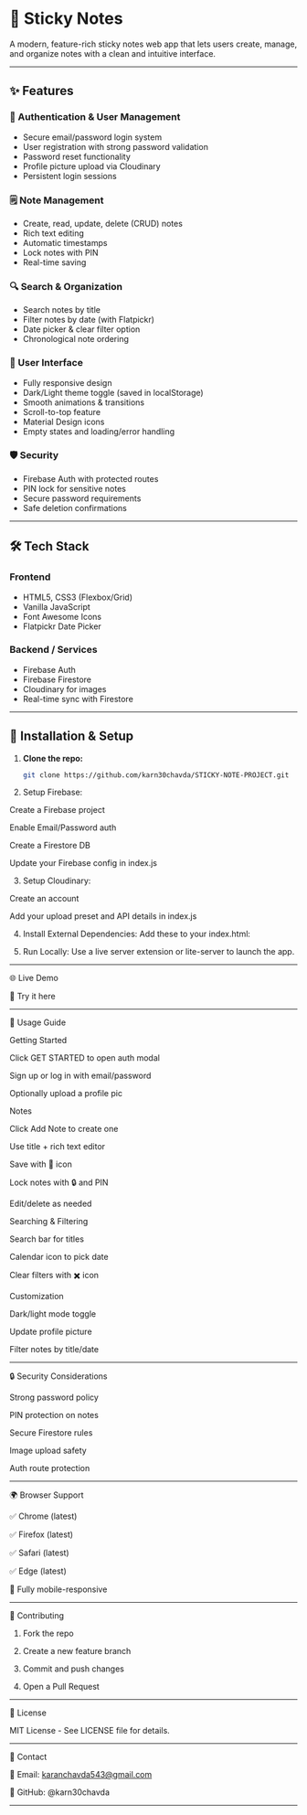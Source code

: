 # 📝 Sticky Notes

A modern, feature-rich sticky notes web app that lets users create, manage, and organize notes with a clean and intuitive interface.

---

## ✨ Features

### 🔐 Authentication & User Management
- Secure email/password login system
- User registration with strong password validation
- Password reset functionality
- Profile picture upload via Cloudinary
- Persistent login sessions

### 🗒️ Note Management
- Create, read, update, delete (CRUD) notes
- Rich text editing
- Automatic timestamps
- Lock notes with PIN
- Real-time saving

### 🔍 Search & Organization
- Search notes by title
- Filter notes by date (with Flatpickr)
- Date picker & clear filter option
- Chronological note ordering

### 🎨 User Interface
- Fully responsive design
- Dark/Light theme toggle (saved in localStorage)
- Smooth animations & transitions
- Scroll-to-top feature
- Material Design icons
- Empty states and loading/error handling

### 🛡️ Security
- Firebase Auth with protected routes
- PIN lock for sensitive notes
- Secure password requirements
- Safe deletion confirmations

---

## 🛠️ Tech Stack

### Frontend
- HTML5, CSS3 (Flexbox/Grid)
- Vanilla JavaScript
- Font Awesome Icons
- Flatpickr Date Picker

### Backend / Services
- Firebase Auth
- Firebase Firestore
- Cloudinary for images
- Real-time sync with Firestore

---

## 🚀 Installation & Setup

1. **Clone the repo:**
   ```bash
   git clone https://github.com/karn30chavda/STICKY-NOTE-PROJECT.git

2. Setup Firebase:

Create a Firebase project

Enable Email/Password auth

Create a Firestore DB

Update your Firebase config in index.js



3. Setup Cloudinary:

Create an account

Add your upload preset and API details in index.js



4. Install External Dependencies: Add these to your index.html:

<link rel="stylesheet" href="https://cdn.jsdelivr.net/npm/flatpickr/dist/flatpickr.min.css">
<link rel="stylesheet" href="https://cdnjs.cloudflare.com/ajax/libs/font-awesome/6.0.0-beta3/css/all.min.css">


5. Run Locally:
Use a live server extension or lite-server to launch the app.




---

🌐 Live Demo

🔗 Try it here


---

📘 Usage Guide

Getting Started

Click GET STARTED to open auth modal

Sign up or log in with email/password

Optionally upload a profile pic


Notes

Click Add Note to create one

Use title + rich text editor

Save with 💾 icon

Lock notes with 🔒 and PIN

Edit/delete as needed


Searching & Filtering

Search bar for titles

Calendar icon to pick date

Clear filters with ✖️ icon


Customization

Dark/light mode toggle

Update profile picture

Filter notes by title/date



---

🔒 Security Considerations

Strong password policy

PIN protection on notes

Secure Firestore rules

Image upload safety

Auth route protection



---

🌍 Browser Support

✅ Chrome (latest)

✅ Firefox (latest)

✅ Safari (latest)

✅ Edge (latest)

📱 Fully mobile-responsive



---

🤝 Contributing

1. Fork the repo


2. Create a new feature branch


3. Commit and push changes


4. Open a Pull Request




---

📄 License

MIT License - See LICENSE file for details.


---

📧 Contact

📩 Email: karanchavda543@gmail.com

🐙 GitHub: @karn30chavda



---